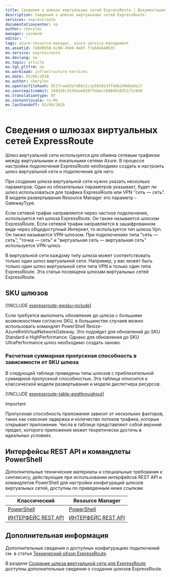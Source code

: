 ```yaml
---
title: Сведения о шлюзах виртуальных сетей ExpressRoute | Документация Майкрософт
description: Сведения о шлюзах виртуальных сетей ExpressRoute.
services: expressroute
documentationcenter: na
author: cherylmc
manager: carmonm
editor: ''
tags: azure-resource-manager, azure-service-management
ms.assetid: 7e0d9658-bc00-45b0-848f-f7a6da648635
ms.service: expressroute
ms.devlang: na
ms.topic: article
ms.tgt_pltfrm: na
ms.workload: infrastructure-services
ms.date: 03/05/2018
ms.author: cherylmc
ms.openlocfilehash: 0517caed3a7d6632c1a5650147f4db240dbe0a17
ms.sourcegitcommit: 168426c3545eae6287febecc8804b1035171c048
ms.translationtype: HT
ms.contentlocale: ru-RU
ms.lasthandoff: 03/08/2018
---
```

# <a name="about-virtual-network-gateways-for-expressroute"></a>Сведения о шлюзах виртуальных сетей ExpressRoute
Шлюз виртуальной сети используется для обмена сетевым трафиком между виртуальными и локальными сетями Azure. В процессе настройки подключения ExpressRoute необходимо создать и настроить шлюз виртуальной сети и подключение для него.

При создании шлюза виртуальной сети нужно указать несколько параметров. Один из обязательных параметров указывает, будет ли шлюз использоваться для трафика ExpressRoute или VPN "сеть — сеть". В модели развертывания Resource Manager это параметр -GatewayType.

Если сетевой трафик направляется через частное подключение, используется тип шлюза ExpressRoute. Он также называется шлюзом ExpressRoute. Если сетевой трафик направляется в зашифрованном виде через общедоступный Интернет, то используется тип шлюза Vpn. Он также называется VPN-шлюзом. При подключениях типа "сеть — сеть", "точка — сеть" и "виртуальная сеть — виртуальная сеть" используется VPN-шлюз.

В виртуальной сети каждому типу шлюза может соответствовать только один шлюз виртуальной сети. Например, у вас может быть только один шлюз виртуальной сети типа VPN и только один типа ExpressRoute. Эта статья посвящена шлюзам виртуальных сетей ExpressRoute.

## <a name="gwsku"></a>SKU шлюзов
[!INCLUDE [expressroute-gwsku-include](../../includes/expressroute-gwsku-include.md)]

Если требуется выполнить обновление до шлюза с большими возможностями согласно SKU, в большинстве случаев можно использовать командлет PowerShell Resize-AzureRmVirtualNetworkGateway. Это подойдет для обновлений до SKU Standard и HighPerformance. Однако для обновления до SKU UltraPerformance шлюз необходимо создать заново.

### <a name="aggthroughput"></a>Расчетная суммарная пропускная способность в зависимости от SKU шлюза
В следующей таблице приведены типы шлюзов с приблизительной суммарной пропускной способностью. Эта таблица относится к классической модели развертывания и модели диспетчера ресурсов.

[!INCLUDE [expressroute-table-aggthroughput](../../includes/expressroute-table-aggtput-include.md)]

> [!IMPORTANT]
> Пропускная способность приложения зависит от нескольких факторов, таких как сквозная задержка и количество потоков трафика, которые открывает приложение. Числа в таблице представляют собой верхний предел, которого приложение может теоретически достичь в идеальных условиях. 
> 
>

## <a name="resources"></a>Интерфейсы REST API и командлеты PowerShell
Дополнительные технические материалы и специальные требования к синтаксису, действующие при использовании интерфейсов REST API и командлетов PowerShell для настройки конфигураций шлюзов виртуальных сетей, доступны по приведенным ниже ссылкам.

| **Классический** | **Resource Manager** |
| --- | --- |
| [PowerShell](https://msdn.microsoft.com/library/mt270335.aspx) |[PowerShell](https://msdn.microsoft.com/library/mt163510.aspx) |
| [ИНТЕРФЕЙС REST API](https://msdn.microsoft.com/library/jj154113.aspx) |[ИНТЕРФЕЙС REST API](https://msdn.microsoft.com/library/mt163859.aspx) |

## <a name="next-steps"></a>Дополнительная информация
Дополнительные сведения о доступных конфигурациях подключений см. в статье [Технический обзор ExpressRoute](expressroute-introduction.md).

В разделе [Создание шлюза виртуальной сети для ExpressRoute](expressroute-howto-add-gateway-resource-manager.md) доступны дополнительные сведения о создании шлюзов ExpressRoute.
